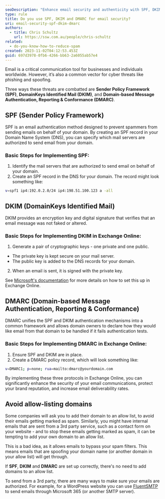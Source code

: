 ```yaml
---
seoDescription: "Enhance email security and authenticity with SPF, DKIM, and DMARC protocols in Exchange Online."
type: rule
title: Do you use SPF, DKIM and DMARC for email security?
uri: email-security-spf-dkim-dmarc
authors:
  - title: Chris Schultz
    url: https://ssw.com.au/people/chris-schultz
related:
  - do-you-know-how-to-reduce-spam
created: 2023-11-02T04:12:53.453Z
guid: 697d3978-0fb6-4266-bb63-2a6055ab57e4
---
```

Email is a critical communication tool for businesses and individuals worldwide. However, it’s also a common vector for cyber threats like phishing and spoofing.

Three ways these threats are combatted are **Sender Policy Framework (SPF)**, **DomainKeys Identified Mail (DKIM)**, and **Domain-based Message Authentication, Reporting & Conformance (DMARC)**.

<!--endintro-->

## SPF (Sender Policy Framework)

SPF is an email authentication method designed to prevent spammers from sending emails on behalf of your domain. By creating an SPF record in your Domain Name System (DNS), you can specify which mail servers are authorized to send email from your domain.

### Basic Steps for Implementing SPF:

1. Identify the mail servers that are authorized to send email on behalf of your domain.
2. Create an SPF record in the DNS for your domain. The record might look something like:

```bash
v=spf1 ip4:192.0.2.0/24 ip4:198.51.100.123 a -all
```

## DKIM (DomainKeys Identified Mail)

DKIM provides an encryption key and digital signature that verifies that an email message was not faked or altered.

### Basic Steps for Implementing DKIM in Exchange Online:

1. Generate a pair of cryptographic keys - one private and one public.
- The private key is kept secure on your mail server.
- The public key is added to the DNS records for your domain.
2. When an email is sent, it is signed with the private key.

See [Microsoft's documentation](https://learn.microsoft.com/en-us/microsoft-365/security/office-365-security/email-authentication-dkim-configure?view=o365-worldwide) for more details on how to set this up in Exchange Online.

## DMARC (Domain-based Message Authentication, Reporting & Conformance)

DMARC unifies the SPF and DKIM authentication mechanisms into a common framework and allows domain owners to declare how they would like email from that domain to be handled if it fails authentication tests.

### Basic Steps for Implementing DMARC in Exchange Online:

1. Ensure SPF and DKIM are in place.
2. Create a DMARC policy record, which will look something like:

```bash
v=DMARC1; p=none; rua=mailto:dmarc@yourdomain.com
```

By implementing these three protocols in Exchange Online, you can significantly enhance the security of your email communications, protect your brand reputation, and increase email deliverability rates.

## Avoid allow-listing domains

Some companies will ask you to add their domain to an allow list, to avoid their emails getting marked as spam. Similarly, you might have internal emails that are sent from a 3rd party service, such as a contact form on your website - and to stop these emails getting marked as spam, it can be tempting to add your own domain to an allow list.

This is a bad idea, as it allows emails to bypass your spam filters. This means emails that are spoofing your domain name (or another domain in your allow list) will get through. 

If **SPF**, **DKIM** and **DMARC** are set up correctly, there's no need to add domains to an allow list. 

To send from a 3rd party, there are many ways to make sure your emails are authorized. For example, for a WordPress website you can use [FluentSMTP](https://fluentsmtp.com/) to send emails through Microsoft 365 (or another SMTP server).

